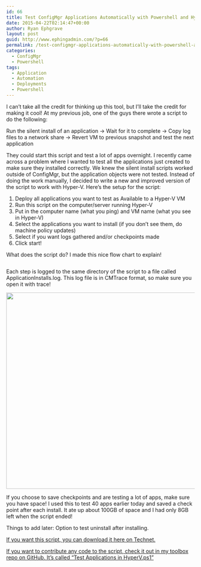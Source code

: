 ```yaml
---
id: 66
title: Test ConfigMgr Applications Automatically with Powershell and Hyper-V
date: 2015-04-22T02:14:47+00:00
author: Ryan Ephgrave
layout: post
guid: http://www.ephingadmin.com/?p=66
permalink: /test-configmgr-applications-automatically-with-powershell-and-hyper-v/
categories:
  - ConfigMgr
  - Powershell
tags:
  - Application
  - Automation
  - Deployments
  - Powershell
---
```

I can’t take all the credit for thinking up this tool, but I’ll take the credit for making it cool! At my previous job, one of the guys there wrote a script to do the following:

Run the silent install of an application -&gt; Wait for it to complete -&gt; Copy log files to a network share -&gt; Revert VM to previous snapshot and test the next application

They could start this script and test a lot of apps overnight. I recently came across a problem where I wanted to test all the applications just created to make sure they installed correctly. We knew the silent install scripts worked outside of ConfigMgr, but the application objects were not tested. Instead of doing the work manually, I decided to write a new and improved version of the script to work with Hyper-V. Here’s the setup for the script:

1) Deploy all applications you want to test as Available to a Hyper-V VM
2) Run this script on the computer/server running Hyper-V
3) Put in the computer name (what you ping) and VM name (what you see in Hyper-V)
4) Select the applications you want to install (if you don’t see them, do machine policy updates)
5) Select if you want logs gathered and/or checkpoints made
6) Click start!

What does the script do? I made this nice flow chart to explain!
<p id="dFOhIyJ"><img class="alignnone size-full wp-image-67 " src="http://www.ephingadmin.com/wp-content/uploads/2015/11/img_564bdec295e5e.png" alt="" /></p>
Each step is logged to the same directory of the script to a file called ApplicationInstalls.log. This log file is in CMTrace format, so make sure you open it with trace!
<p id="KFvaVet"><img class="alignnone  wp-image-68 " src="http://www.ephingadmin.com/wp-content/uploads/2015/11/img_564bdee3e5c48.png" alt="" width="870" height="525" /></p>
If you choose to save checkpoints and are testing a lot of apps, make sure you have space! I used this to test 40 apps earlier today and saved a check point after each install. It ate up about 100GB of space and I had only 8GB left when the script ended!

Things to add later: Option to test uninstall after installing.

<a href="https://gallery.technet.microsoft.com/Automatically-test-d96c8ec4" target="_blank">If you want this script, you can download it here on Technet.</a>

<a href="https://github.com/Ryan2065/Ryans-Toolbox/" target="_blank">If you want to contribute any code to the script, check it out in my toolbox repo on GitHub. It’s called “Test Applications in HyperV.ps1”</a>